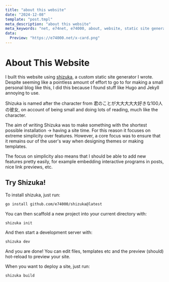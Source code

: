 ```yaml
---
title: "about this website"
date: "2024-12-08"
template: "post.tmpl"
meta_description: "about this website"
meta_keywords: "net, e74net, e74000, about, website, static site generator"
data:
  Preview: "https://e74000.net/x-card.png"
---
```


# About This Website 

I built this website using [shizuka](https://github.com/e74000/shizuka), a custom static site generator I wrote. Despite seeming like a pointless amount of effort to go to for making a small personal blog like this, I did this because I found stuff like Hugo and Jekyll annoying to use.

Shizuka is named after the character from 君のことが大大大大大好きな100人の彼女, on account of being small and doing lots of reading, much like the character.

The aim of writing Shizuka was to make something with the shortest possible installation -> having a site time. For this reason it focuses on extreme simplicity over features. However, a core focus was to ensure that it remains our of the user's way when designing themes or making templates.

The focus on simplicity also means that I should be able to add new features pretty easily, for example embedding interactive programs in posts, nice link previews, etc.

## Try Shizuka!

To install shizuka, just run:

```bash
go install github.com/e74000/shizuka@latest
```

You can then scaffold a new project into your current directory with:

```bash
shizuka init
```

And then start a development server with:

```bash
shizuka dev
```

And you are done! You can edit files, templates etc and the preview (should) hot-reload to preview your site.

When you want to deploy a site, just run:

```bash
shizuka build
```
